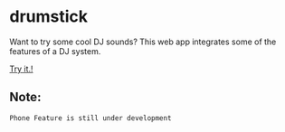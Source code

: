 # drumstick
Want to try some cool DJ sounds? This web app integrates some of the features of a DJ system.

[Try it.!](https://madhusudanupadhyay.github.io/drumstick/)

## Note:

```
Phone Feature is still under development
```
